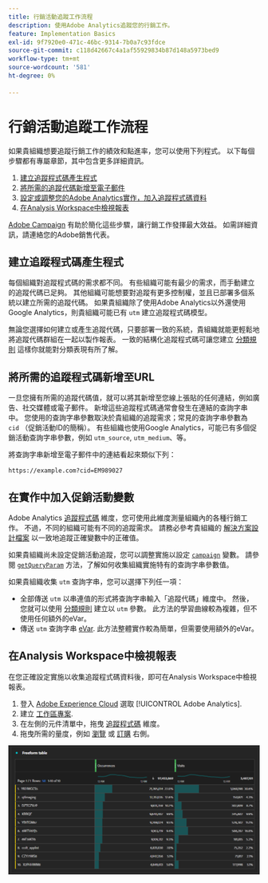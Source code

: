 ```yaml
---
title: 行銷活動追蹤工作流程
description: 使用Adobe Analytics追蹤您的行銷工作。
feature: Implementation Basics
exl-id: 9f7920e0-471c-46bc-9314-7b0a7c93fdce
source-git-commit: c118d42667c4a1af55929834b87d148a5973bed9
workflow-type: tm+mt
source-wordcount: '581'
ht-degree: 0%

---
```


# 行銷活動追蹤工作流程

如果貴組織想要追蹤行銷工作的績效和點進率，您可以使用下列程式。 以下每個步驟都有專屬章節，其中包含更多詳細資訊。

1. [建立追蹤程式碼產生程式](#establish-a-tracking-code-generation-process)
1. [將所需的追蹤代碼新增至電子郵件](#add-the-desired-tracking-code-to-the-email)
1. [設定或調整您的Adobe Analytics實作，加入追蹤程式碼資料](#include-campaign-variables-in-your-implementation)
1. [在Analysis Workspace中檢視報表](#view-the-reports-in-analysis-workspace)

[Adobe Campaign](https://business.adobe.com/products/campaign/adobe-campaign.html) 有助於簡化這些步驟，讓行銷工作發揮最大效益。 如需詳細資訊，請連絡您的Adobe銷售代表。

## 建立追蹤程式碼產生程式

每個組織對追蹤程式碼的需求都不同。 有些組織可能有最少的需求，而手動建立的追蹤代碼已足夠。 其他組織可能想要對追蹤有更多控制權，並且已部署多個系統以建立所需的追蹤代碼。 如果貴組織除了使用Adobe Analytics以外還使用Google Analytics，則貴組織可能已有 `utm` 建立追蹤程式碼模型。

無論您選擇如何建立或產生追蹤代碼，只要部署一致的系統，貴組織就能更輕鬆地將追蹤代碼群組在一起以製作報表。 一致的結構化追蹤程式碼可讓您建立 [分類規則](/help/components/classifications/crb/classification-rule-builder.md) 這樣你就能對分類表現有所了解。

## 將所需的追蹤程式碼新增至URL

一旦您擁有所需的追蹤代碼值，就可以將其新增至您線上張貼的任何連結，例如廣告、社交媒體或電子郵件。 新增這些追蹤程式碼通常會發生在連結的查詢字串中。 您使用的查詢字串參數取決於貴組織的追蹤需求；常見的查詢字串參數為 `cid` （促銷活動ID的簡稱）。 有些組織也使用Google Analytics，可能已有多個促銷活動查詢字串參數，例如 `utm_source`, `utm_medium`、等。

將查詢字串新增至電子郵件中的連結看起來類似下列：

```text
https://example.com?cid=EM989027
```

## 在實作中加入促銷活動變數

Adobe Analytics [追蹤程式碼](/help/components/dimensions/tracking-code.md) 維度，您可使用此維度測量組織內的各種行銷工作。 不過，不同的組織可能有不同的追蹤需求。 請務必參考貴組織的 [解決方案設計檔案](../prepare/solution-design.md) 以一致地追蹤正確變數中的正確值。

如果貴組織尚未設定促銷活動追蹤，您可以調整實施以設定 [`campaign`](/help/implement/vars/page-vars/campaign.md) 變數。 請參閱 [`getQueryParam`](/help/implement/vars/plugins/getqueryparam.md) 方法，了解如何收集組織實施特有的查詢字串參數值。

如果貴組織收集 `utm` 查詢字串，您可以選擇下列任一項：

* 全部傳送 `utm` 以串連值的形式將查詢字串輸入「追蹤代碼」維度中。 然後，您就可以使用 [分類規則](/help/components/classifications/crb/classification-rule-builder.md) 建立以 `utm` 參數。 此方法的學習曲線較為複雜，但不使用任何額外的eVar。
* 傳送 `utm` 查詢字串 [eVar](/help/components/dimensions/evar.md). 此方法整體實作較為簡單，但需要使用額外的eVar。

## 在Analysis Workspace中檢視報表

在您正確設定實施以收集追蹤程式碼資料後，即可在Analysis Workspace中檢視報表。

1. 登入 [Adobe Experience Cloud](https://experience.adobe.com) 選取 [!UICONTROL Adobe Analytics].
1. 建立 [工作區專案](/help/analyze/analysis-workspace/build-workspace-project/freeform-overview.md).
1. 在左側的元件清單中，拖曳 [追蹤程式碼](/help/components/dimensions/tracking-code.md) 維度。
1. 拖曳所需的量度，例如 [瀏覽](/help/components/metrics/visits.md) 或 [訂購](/help/components/metrics/orders.md) 右側。

![促銷活動追蹤報表](../assets/campaign-tracking-report.png)
